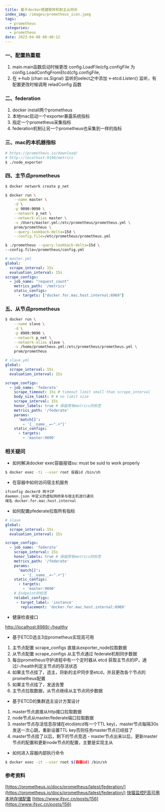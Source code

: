 ```yaml
---
title: 基于docker搭建联邦机制主从同步
index_img: /images/prometheus_icon.jpeg
tags:
  - prometheus
categories:
  - prometheus
date: 2023-04-08 06:40:12
---
```


### 一、配置热重载

1. main.main函数启动时候更改 config.LoadFile(cfg.configFile 为 config.LoadConfigFromEtcd(cfg.configFile,
2. 在 <-hub (chan os.Signal) 监听的select之中添加 <-etcd.Listen() 监听，有配置更改时候调用 reladConfig 函数

### 二、federation

1. docker install两个prometheus
2. 本地mac启动一个exporter暴露系统指标
3. 指定一个prometheus采集指标
4. federation机制让另一个prometheus也采集到一样的指标

### 三、mac的本机器指标

``` bash
# https://prometheus.io/download/
# http://localhost:9100/metrics
$ ./node_exporter
```

### 四、主节点prometheus

``` bash
$ docker network create p_net

$ docker run \
    --name master \
    -d \
    -p 9090:9090 \
    --network p_net \
    --network-alias master \
    -v /Users/master.yml:/etc/prometheus/prometheus.yml \
    prom/prometheus \
    --query.lookback-delta=15d \
    --config.file=/etc/prometheus/prometheus.yml

$ ./prometheus --query.lookback-delta=15d \
--config.file=/prometheus/config.yml
```

``` yml
# master.yml
global:
  scrape_interval: 15s
  evaluation_interval: 15s
scrape_configs:
  - job_name: "request_count"
    metrics_path: '/metrics'
    static_configs:
      - targets: ["docker.for.mac.host.internal:6969"]
```

### 五、从节点prometheus

``` bash
$ docker run \
    --name slave \
    -d \
    -p 8989:9090 \
    --network p_net \
    --network-alias slave \
    -v /home/prometheus.yml:/etc/prometheus/prometheus.yml \
    prom/prometheus
```

``` yml
# slave.yml
global:
  scrape_interval: 15s 
  evaluation_interval: 15s 

scrape_configs:
  - job_name: 'federate'
    scrape_timeout: 15s # timeout limit small than scrape_interval
    body_size_limit: 0 # no limit size
    scrape_interval: 15s
    honor_labels: true # 保留原有metrics的标签
    metrics_path: '/federate'
    params:
      'match[]':
        - '{__name__=~".+"}'
    static_configs:
      - targets:
        - 'master:9090'
```

### 相关疑问

- 如何解决docker exec容器报错su: must be suid to work properly

``` bash
$ docker exec -ti --user root 容器id /bin/sh
```

- 在容器中如何访问宿主机服务

``` txt
ifconfig docker0 网卡IP
daemon.json 中定义的虚拟网桥来与宿主机进行通讯
域名 docker.for.mac.host.internal
```

- 如何配置pfederate拉取所有指标

``` yml
# slave
global:
  scrape_interval: 15s 
  evaluation_interval: 15s 

scrape_configs:
  - job_name: 'federate'
    scrape_interval: 15s
    honor_labels: true # 保留原有metrics的标签
    metrics_path: '/federate'
    params:
      'match[]':
        - '{__name__=~".+"}'
    static_configs:
      - targets:
        - 'master:9090'
    # Endpoint的标签
    relabel_configs:
     - target_label: 'instance'
       replacement: 'docker.for.mac.host.internal:6969'
```

- 健康检查接口

[http://localhost:8989/-/healthy](http://localhost:8989/-/healthy)

- 基于ETCD选主3台prometheus实现高可用

1. 主节点配置 scrape_configs 直接从exporter_node拉取数据
2. 从节点配置 scrape_configs 从主节点通过 federate机制同步数据
3. 每台prometheus守护进程中有一个定时器从 etcd 获取主节点的IP，通过/-/health判定主节点的存活状态
4. 如果主节点挂了，选主，将新的主IP同步至etcd，并且更改各个节点的 prometheus配置
5. 如果主节点挂了，发送告警
6. 主节点拉取数据，从节点继续从主节点同步数据

- 基于ETCD的集群选主设计方案设计

1. master节点直接从http接口拉取数据
2. node节点从master/federate端口拉取数据
3. master节点存活信息存储在etcd(etcd有一个TTL key)，master节点每隔30s发送一次心跳，重新设置TTL key否则任务master节点已经挂了
4. master节点挂了以后，剩下的节点竞选 - master节点出来以后，更新master节点的配置和更新node节点的配置，主要是实现主从

- 如何进入容器内部执行命令

``` bash
$ docker exec -it --user root ${容器id} /bin/sh
```

### 参考资料

[https://prometheus.io/docs/prometheus/latest/federation/](https://prometheus.io/docs/prometheus/latest/federation/)
[快猫监控P高可用](http://flashcat.cloud/docs/content/flashcat-monitor/prometheus/ha/local-storage/)
[本地存储配置](https://blog.csdn.net/m0_60244783/article/details/127641195)
[https://www.ifsvc.cn/posts/156](https://www.ifsvc.cn/posts/156)